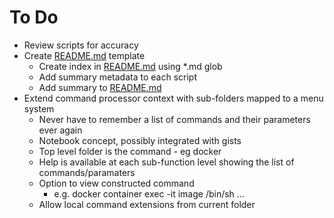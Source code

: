 # To Do

- Review scripts for accuracy
- Create [README.md](./README.md) template
  - Create index in [README.md](./README.md) using \*.md glob
  - Add summary metadata to each script
  - Add summary to [README.md](./README.md)
- Extend command processor context with sub-folders mapped to a menu system
  - Never have to remember a list of commands and their parameters ever again
  - Notebook concept, possibly integrated with gists
  - Top level folder is the command - eg docker
  - Help is available at each sub-function level showing the list of commands/paramaters
  - Option to view constructed command
    - e.g. docker container exec -it image /bin/sh ...
  - Allow local command extensions from current folder
